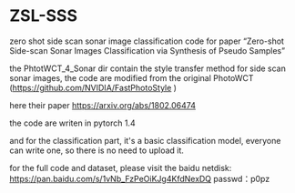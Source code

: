 # ZSL-SSS
zero shot side scan sonar image classification
code for paper “Zero-shot Side-scan Sonar Images Classification via Synthesis of Pseudo Samples”  

the PhtotWCT_4_Sonar dir contain the style transfer method for side scan sonar images, the code are modified from the original PhotoWCT (https://github.com/NVIDIA/FastPhotoStyle
)  

here their paper https://arxiv.org/abs/1802.06474  


the code are writen in pytorch 1.4

and for the classification part, it's a basic classification model, everyone can write one, so there is no need to upload it.

for the full code and dataset, please visit the baidu netdisk:  https://pan.baidu.com/s/1vNb_FzPeOiKJg4KfdNexDQ  passwd：p0pz 

